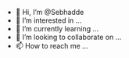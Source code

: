 - 👋 Hi, I’m @Sebhadde
- 👀 I’m interested in ...
- 🌱 I’m currently learning ...
- 💞️ I’m looking to collaborate on ...
- 📫 How to reach me ...

<!---
Sebhadde/Sebhadde is a ✨ special ✨ repository because its `README.md` (this file) appears on your GitHub profile.
You can click to take a look at your changes.
--->

